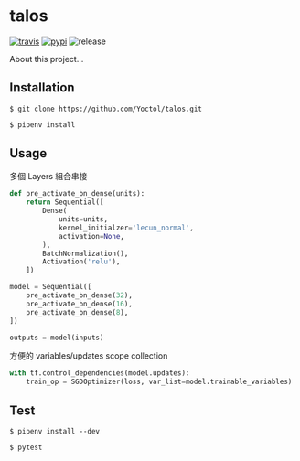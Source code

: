 # talos

[![travis][travis-image]][travis-url]
[![pypi][pypi-image]][pypi-url]
![release][release-image]

[travis-image]: https://img.shields.io/travis/Yoctol/talos.svg?style=flat
[travis-url]: https://travis-ci.org/Yoctol/talos
[pypi-image]: https://img.shields.io/pypi/v/talos.svg?style=flat
[pypi-url]: https://pypi.python.org/pypi/talos
[release-image]: https://img.shields.io/github/release/Yoctol/talos.svg


About this project...

## Installation

``` shell
$ git clone https://github.com/Yoctol/talos.git
```

``` bash
$ pipenv install
```

## Usage

多個 Layers 組合串接
```python
def pre_activate_bn_dense(units):
    return Sequential([
        Dense(
            units=units,
            kernel_initialzer='lecun_normal',
            activation=None,
        ),
        BatchNormalization(),
        Activation('relu'),
    ])

model = Sequential([
    pre_activate_bn_dense(32),
    pre_activate_bn_dense(16),
    pre_activate_bn_dense(8),
])

outputs = model(inputs)
```

方便的 variables/updates scope collection
```python
with tf.control_dependencies(model.updates):
    train_op = SGDOptimizer(loss, var_list=model.trainable_variables)
```

## Test

``` shell
$ pipenv install --dev
```

``` shell
$ pytest
```
